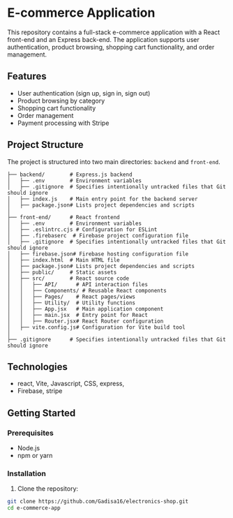 # E-commerce Application

This repository contains a full-stack e-commerce application with a React front-end and an Express back-end. The application supports user authentication, product browsing, shopping cart functionality, and order management.

## Features

- User authentication (sign up, sign in, sign out)
- Product browsing by category
- Shopping cart functionality
- Order management
- Payment processing with Stripe

## Project Structure

The project is structured into two main directories: `backend` and `front-end`.

```
├── backend/        # Express.js backend
│   ├── .env        # Environment variables
│   ├── .gitignore  # Specifies intentionally untracked files that Git should ignore
│   ├── index.js    # Main entry point for the backend server
│   ├── package.json# Lists project dependencies and scripts
│
├── front-end/      # React frontend
│   ├── .env        # Environment variables
│   ├── .eslintrc.cjs # Configuration for ESLint
│   ├── .firebaserc  # Firebase project configuration file
│   ├── .gitignore  # Specifies intentionally untracked files that Git should ignore
│   ├── firebase.json# Firebase hosting configuration file
│   ├── index.html  # Main HTML file
│   ├── package.json# Lists project dependencies and scripts
│   ├── public/     # Static assets
│   ├── src/        # React source code
│   │   ├── API/      # API interaction files
│   │   ├── Components/ # Reusable React components
│   │   ├── Pages/    # React pages/views
│   │   ├── Utility/  # Utility functions
│   │   ├── App.jsx   # Main application component
│   │   ├── main.jsx  # Entry point for React
│   │   ├── Router.jsx# React Router configuration
│   ├── vite.config.js# Configuration for Vite build tool
│
├── .gitignore      # Specifies intentionally untracked files that Git should ignore
```


## Technologies
- react, Vite, Javascript, CSS, express,
- Firebase, stripe


## Getting Started

### Prerequisites

- Node.js
- npm or yarn

### Installation

1. Clone the repository:

```sh
git clone https://github.com/Gadisa16/electronics-shop.git
cd e-commerce-app